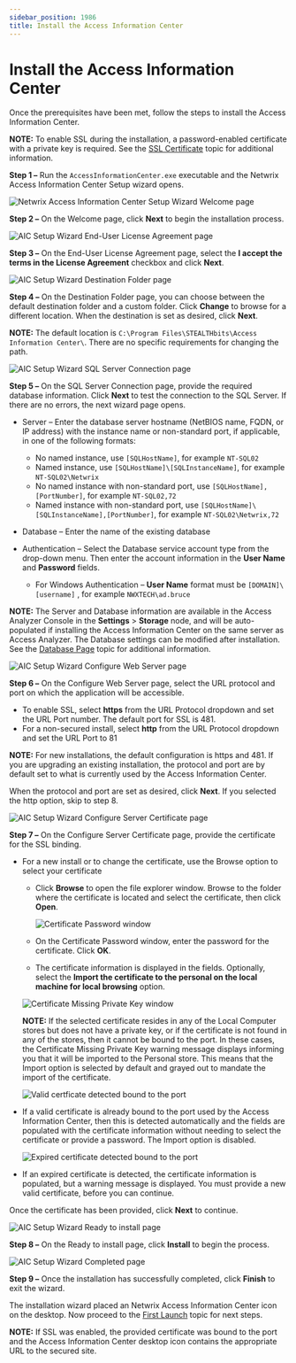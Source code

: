 ```yaml
---
sidebar_position: 1986
title: Install the Access Information Center
---
```


# Install the Access Information Center

Once the prerequisites have been met, follow the steps to install the Access Information Center.

**NOTE:** To enable SSL during the installation, a password-enabled certificate with a private key is required. See the [SSL Certificate](Overview#SSL "SSL Certificate") topic for additional information.

**Step 1 –** Run the `AccessInformationCenter.exe` executable and the Netwrix Access Information Center Setup wizard opens.

![Netwrix Access Information Center Setup Wizard Welcome page](../../../../../../static/images/AccessInformationCenter_12.0/Content/Resources/Images/Access/InformationCenter/Install/Wizard/Welcome.png "Netwrix Access Information Center Setup Wizard Welcome page")

**Step 2 –** On the Welcome page, click **Next** to begin the installation process.

![AIC Setup Wizard End-User License Agreement page](../../../../../../static/images/AccessInformationCenter_12.0/Content/Resources/Images/Access/InformationCenter/Install/Wizard/EULA.png "AIC Setup Wizard End-User License Agreement page")

**Step 3 –** On the End-User License Agreement page, select the **I accept the terms in the License Agreement** checkbox and click **Next**.

![AIC Setup Wizard Destination Folder page](../../../../../../static/images/AccessInformationCenter_12.0/Content/Resources/Images/Access/InformationCenter/Install/Wizard/DestinationFolder.png "AIC Setup Wizard Destination Folder page")

**Step 4 –** On the Destination Folder page, you can choose between the default destination folder and a custom folder. Click **Change** to browse for a different location. When the destination is set as desired, click **Next**.

**NOTE:** The default location is `C:\Program Files\STEALTHbits\Access Information Center\`. There are no specific requirements for changing the path.

![AIC Setup Wizard SQL Server Connection page](../../../../../../static/images/AccessInformationCenter_12.0/Content/Resources/Images/Access/InformationCenter/Install/Wizard/SqlServer.png "AIC Setup Wizard SQL Server Connection page")

**Step 5 –** On the SQL Server Connection page, provide the required database information. Click **Next** to test the connection to the SQL Server. If there are no errors, the next wizard page opens.

* Server – Enter the database server hostname (NetBIOS name, FQDN, or IP address) with the instance name or non-standard port, if applicable, in one of the following formats:

  * No named instance, use `[SQLHostName]`, for example `NT-SQL02`
  * Named instance, use `[SQLHostName]\[SQLInstanceName]`, for example `NT-SQL02\Netwrix`
  * No named instance with non-standard port, use `[SQLHostName],[PortNumber]`, for example `NT-SQL02,72`
  * Named instance with non-standard port, use `[SQLHostName]\[SQLInstanceName],[PortNumber]`, for example `NT-SQL02\Netwrix,72`
* Database – Enter the name of the existing database

* Authentication – Select the Database service account type from the drop-down menu. Then enter the account information in the **User Name** and **Password** fields.
  * For Windows Authentication – **User Name** format must be `[DOMAIN]\[username]` , for example `NWXTECH\ad.bruce`

**NOTE:** The Server and Database information are available in the Access Analyzer Console in the **Settings** > **Storage** node, and will be auto-populated if installing the Access Information Center on the same server as Access Analyzer. The Database settings can be modified after installation. See the [Database Page](../Admin/Configuration/Database "Database Page") topic for additional information.

![AIC Setup Wizard Configure Web Server page](../../../../../../static/images/AccessInformationCenter_12.0/Content/Resources/Images/Access/InformationCenter/Install/Wizard/WebServer.png "AIC Setup Wizard Configure Web Server page")

**Step 6 –**  On the Configure Web Server page, select the URL protocol and port on which the application will be accessible.

* To enable SSL, select **https** from the URL Protocol dropdown and set the URL Port number. The default port for SSL is 481.
* For a non-secured install, select **http** from the URL Protocol dropdown and set the URL Port to 81

**NOTE:** For new installations, the default configuration is https and 481. If you are upgrading an existing installation, the protocol and port are by default set to what is currently used by the Access Information Center.

When the protocol and port are set as desired, click **Next**. If you selected the http option, skip to step 8.

![AIC Setup Wizard Configure Server Certificate page](../../../../../../static/images/AccessInformationCenter_12.0/Content/Resources/Images/Access/InformationCenter/Install/Wizard/ServerCertificate.png "AIC Setup Wizard Configure Server Certificate page")

**Step 7 –** On the Configure Server Certificate page, provide the certificate for the SSL binding.

* For a new install or to change the certificate, use the Browse option to select your certificate

  * Click **Browse** to open the file explorer window. Browse to the folder where the certificate is located and select the certificate, then click **Open**.

    ![Certificate Password window](../../../../../../static/images/AccessInformationCenter_12.0/Content/Resources/Images/Access/InformationCenter/Install/Wizard/CertificatePassword.png "Certificate Password window")
  * On the Certificate Password window, enter the password for the certificate. Click **OK**.
  * The certificate information is displayed in the fields. Optionally, select the **Import the certificate to the personal on the local machine for local browsing** option.

  ![Certificate Missing Private Key window](../../../../../../static/images/AccessInformationCenter_12.0/Content/Resources/Images/Access/InformationCenter/Install/Wizard/CertificateMissingPrivateKey.png "Certificate Missing Private Key window")

  **NOTE:** If the selected certificate resides in any of the Local Computer stores but does not have a private key, or if the certificate is not found in any of the stores, then it cannot be bound to the port. In these cases, the Certificate Missing Private Key warning message displays informing you that it will be imported to the Personal store. This means that the Import option is selected by default and grayed out to mandate the import of the certificate.

  ![Valid certficate detected bound to the port](../../../../../../static/images/AccessInformationCenter_12.0/Content/Resources/Images/Access/InformationCenter/Install/Wizard/ServerCertificateValid.png "Valid certficate detected bound to the port")
* If a valid certificate is already bound to the port used by the Access Information Center, then this is detected automatically and the fields are populated with the certificate information without needing to select the certificate or provide a password. The Import option is disabled.

  ![Expired certificate detected bound to the port](../../../../../../static/images/AccessInformationCenter_12.0/Content/Resources/Images/Access/InformationCenter/Install/Wizard/ServerCertificateExpired.png "Expired certificate detected bound to the port")
* If an expired certificate is detected, the certificate information is populated, but a warning message is displayed. You must provide a new valid certificate, before you can continue.

Once the certificate has been provided, click **Next** to continue.

![AIC Setup Wizard Ready to install page](../../../../../../static/images/AccessInformationCenter_12.0/Content/Resources/Images/Access/InformationCenter/Install/Wizard/Ready.png "AIC Setup Wizard Ready to install page")

**Step 8 –** On the Ready to install page, click **Install** to begin the process.

![AIC Setup Wizard Completed page](../../../../../../static/images/AccessInformationCenter_12.0/Content/Resources/Images/Access/InformationCenter/Install/Wizard/Completed.png "AIC Setup Wizard Completed page")

**Step 9 –** Once the installation has successfully completed, click **Finish** to exit the wizard.

The installation wizard placed an Netwrix Access Information Center icon on the desktop. Now proceed to the [First Launch](../Admin/FirstLaunch "First Launch") topic for next steps.

**NOTE:** If SSL was enabled, the provided certificate was bound to the port and the Access Information Center desktop icon contains the appropriate URL to the secured site.